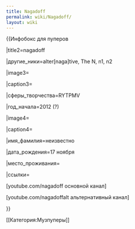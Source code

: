 ```yaml
---
title: Nagadoff
permalink: wiki/Nagadoff/
layout: wiki
---
```


{{Инфобокс для пуперов

\|title2=nagadoff

\|другие_ники=alter\[naga\]tive, The N, n1, n2

\|image3=

\|caption3=

\|сферы_творчества=RYTPMV

\|год_начала=2012 (?)

\|image4=

\|caption4=

\|имя_фамилия=неизвестно

\|дата_рождения=17 ноября

\|место_проживания=

\|ссылки=

\[youtube.com/nagadoff основной канал\]

\[youtube.com/nagadoffalt альтернативный канал\]

}}

\[\[Категория:Музпуперы\]\]
